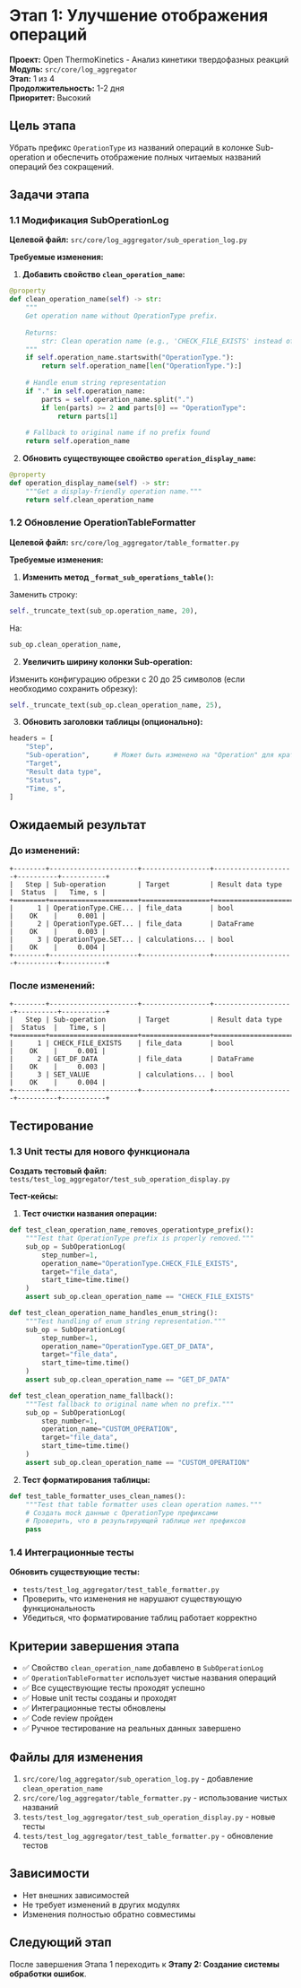 # Этап 1: Улучшение отображения операций

**Проект:** Open ThermoKinetics - Анализ кинетики твердофазных реакций  
**Модуль:** `src/core/log_aggregator`  
**Этап:** 1 из 4  
**Продолжительность:** 1-2 дня  
**Приоритет:** Высокий  

## Цель этапа

Убрать префикс `OperationType` из названий операций в колонке Sub-operation и обеспечить отображение полных читаемых названий операций без сокращений.

## Задачи этапа

### 1.1 Модификация SubOperationLog

**Целевой файл:** `src/core/log_aggregator/sub_operation_log.py`

**Требуемые изменения:**

1. **Добавить свойство `clean_operation_name`:**
```python
@property
def clean_operation_name(self) -> str:
    """
    Get operation name without OperationType prefix.
    
    Returns:
        str: Clean operation name (e.g., 'CHECK_FILE_EXISTS' instead of 'OperationType.CHECK_FILE_EXISTS')
    """
    if self.operation_name.startswith("OperationType."):
        return self.operation_name[len("OperationType."):]
    
    # Handle enum string representation
    if "." in self.operation_name:
        parts = self.operation_name.split(".")
        if len(parts) >= 2 and parts[0] == "OperationType":
            return parts[1]
    
    # Fallback to original name if no prefix found
    return self.operation_name
```

2. **Обновить существующее свойство `operation_display_name`:**
```python
@property
def operation_display_name(self) -> str:
    """Get a display-friendly operation name."""
    return self.clean_operation_name
```

### 1.2 Обновление OperationTableFormatter

**Целевой файл:** `src/core/log_aggregator/table_formatter.py`

**Требуемые изменения:**

1. **Изменить метод `_format_sub_operations_table()`:**

Заменить строку:
```python
self._truncate_text(sub_op.operation_name, 20),
```

На:
```python
sub_op.clean_operation_name,
```

2. **Увеличить ширину колонки Sub-operation:**

Изменить конфигурацию обрезки с 20 до 25 символов (если необходимо сохранить обрезку):
```python
self._truncate_text(sub_op.clean_operation_name, 25),
```

3. **Обновить заголовки таблицы (опционально):**
```python
headers = [
    "Step",
    "Sub-operation",      # Может быть изменено на "Operation" для краткости
    "Target", 
    "Result data type",
    "Status",
    "Time, s",
]
```

## Ожидаемый результат

### До изменений:
```
+--------+----------------------+-----------------+--------------------+----------+-----------+
|   Step | Sub-operation        | Target          | Result data type   |  Status  |   Time, s |
+========+======================+=================+====================+==========+===========+
|      1 | OperationType.CHE... | file_data       | bool               |    OK    |     0.001 |
|      2 | OperationType.GET... | file_data       | DataFrame          |    OK    |     0.003 |
|      3 | OperationType.SET... | calculations... | bool               |    OK    |     0.004 |
+--------+----------------------+-----------------+--------------------+----------+-----------+
```

### После изменений:
```
+--------+----------------------+-----------------+--------------------+----------+-----------+
|   Step | Sub-operation        | Target          | Result data type   |  Status  |   Time, s |
+========+======================+=================+====================+==========+===========+
|      1 | CHECK_FILE_EXISTS    | file_data       | bool               |    OK    |     0.001 |
|      2 | GET_DF_DATA          | file_data       | DataFrame          |    OK    |     0.003 |
|      3 | SET_VALUE            | calculations... | bool               |    OK    |     0.004 |
+--------+----------------------+-----------------+--------------------+----------+-----------+
```

## Тестирование

### 1.3 Unit тесты для нового функционала

**Создать тестовый файл:** `tests/test_log_aggregator/test_sub_operation_display.py`

**Тест-кейсы:**

1. **Тест очистки названия операции:**
```python
def test_clean_operation_name_removes_operationtype_prefix():
    """Test that OperationType prefix is properly removed."""
    sub_op = SubOperationLog(
        step_number=1,
        operation_name="OperationType.CHECK_FILE_EXISTS",
        target="file_data",
        start_time=time.time()
    )
    assert sub_op.clean_operation_name == "CHECK_FILE_EXISTS"

def test_clean_operation_name_handles_enum_string():
    """Test handling of enum string representation."""
    sub_op = SubOperationLog(
        step_number=1,
        operation_name="OperationType.GET_DF_DATA",
        target="file_data", 
        start_time=time.time()
    )
    assert sub_op.clean_operation_name == "GET_DF_DATA"

def test_clean_operation_name_fallback():
    """Test fallback to original name when no prefix."""
    sub_op = SubOperationLog(
        step_number=1,
        operation_name="CUSTOM_OPERATION",
        target="file_data",
        start_time=time.time()
    )
    assert sub_op.clean_operation_name == "CUSTOM_OPERATION"
```

2. **Тест форматирования таблицы:**
```python
def test_table_formatter_uses_clean_names():
    """Test that table formatter uses clean operation names."""
    # Создать mock данные с OperationType префиксами
    # Проверить, что в результирующей таблице нет префиксов
    pass
```

### 1.4 Интеграционные тесты

**Обновить существующие тесты:**
- `tests/test_log_aggregator/test_table_formatter.py`
- Проверить, что изменения не нарушают существующую функциональность
- Убедиться, что форматирование таблиц работает корректно

## Критерии завершения этапа

- ✅ Свойство `clean_operation_name` добавлено в `SubOperationLog`
- ✅ `OperationTableFormatter` использует чистые названия операций
- ✅ Все существующие тесты проходят успешно
- ✅ Новые unit тесты созданы и проходят
- ✅ Интеграционные тесты обновлены
- ✅ Code review пройден
- ✅ Ручное тестирование на реальных данных завершено

## Файлы для изменения

1. `src/core/log_aggregator/sub_operation_log.py` - добавление `clean_operation_name`
2. `src/core/log_aggregator/table_formatter.py` - использование чистых названий
3. `tests/test_log_aggregator/test_sub_operation_display.py` - новые тесты
4. `tests/test_log_aggregator/test_table_formatter.py` - обновление тестов

## Зависимости

- Нет внешних зависимостей
- Не требует изменений в других модулях
- Изменения полностью обратно совместимы

## Следующий этап

После завершения Этапа 1 переходить к **Этапу 2: Создание системы обработки ошибок**.
